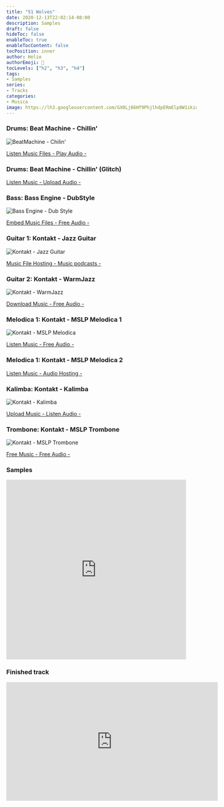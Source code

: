 ```yaml
---
title: "51 Wolves"
date: 2020-12-13T22:02:14-08:00
description: Samples
draft: false
hideToc: false
enableToc: true
enableTocContent: false
tocPosition: inner
author: Helio
authorEmoji: 📡
tocLevels: ["h2", "h3", "h4"]
tags:
- Samples
series:
- Tracks
categories:
- Musica
image: https://lh3.googleusercontent.com/GX0Lj86Hf9PhjlhdpERmElp8W1ikiufXLDdstsi_2dt_uhG1W_zHj6VF37M2kyvYjJ60xVd-IY-p_LkRbSAbSvm4aiU5nWlwMGInZ6XtikXePKlkUze1weEgDoBT03f8TGvBVV2SEi3TJMlyuTB3cx7Gj4dcZtlVfaFhiXeqCDruY_G8BM8NTZHGu4iRQQpIZaqjArA5YtslRV9Bt_Kc7uLqyj6VXHBdlNvIsTAd1tIoyS5sMxHLWVjr3jB9wue8xylsS5QbPoAV8WXU3hekyb7T_LeRj7cbNbbkvyrl94mn-DURSLRHYawc5ZJXzpqTYHRhdHUcZaYdGoS2dEHobb0djYQLkSGbmjR9vUiJ7VxRQknSHk78eCjZo61AQeZRtQmISGhvOGFihpFHXplEQBDIpxslKs2SzqY2Xrn4a4SejDg_SA3dVwvj_D6-FXvOWhkQg1YqGKkmb0KFDTXA-r7YZNXrEtluu35uSN9iAl_OFHYFCEDK7riX9w3pQoLkOuH3dWtoIO257gpHRqKthaulJKaAtRyXq1L_zMEbknkFr3puuB01mxqAN7HXf4rF80bKLXR2cL8qAi9pF1p_3VQYa0vqYtv6eQ2YUdrxawNFHPWY6HYNAm8ANIzFykE8Jwa5xIxhpoGdk660x69n-4U5GZA7d3rOnAboqkUV-x_wiJEa7MvsFAaBxoeBdQ=w551-h533-no?authuser=3
---
```



### Drums: Beat Machine - Chillin'

![BeatMachine - Chilin'](https://lh3.googleusercontent.com/AfrDbQLgLQ_u93mU-5blzBep53BFBFJgIbHkBksD6hk-an_PPZ-KeQvm8584cDKr6fKxjFZr7VQVC63SuZ6UeRqSe_PgOw0xGrc60Y_IP_Cmj9U6-8qtnfecgQ1kuJT6bsJrDp_KBgK4PG65PcNL4nOpit2A3X8UMAlIVbfGebBYw0ZBr_2Om-4aUjuxdgxVWT2g9-dh0151jl_717OtWwcJ6AMOsqqkvh5worxHisvjq1_vFQgWYwf9ipaOOaZa_WK8h1m_jxtZywSP5V8Al1ZngjdxAH4vNF8TuIDrLG3f3bSlfRZTFbYKsLaThNpgzRHta_cv2jl2cmTMwU2JoZYrRiAQVe9UApYLR89qFj55G7U0_xb-mDSK7QZEHXVz5Ns9fOaDgDKh0-CIAUhC_AKmp23KNG9c2je_HVfkG16-klN_IyY5DyHMulQ_WzYkCnwk3VCnlVPQw8xoHZRKFM47q--RoL3ERhpRsjDYPnbgT4wQnFq6SaiBE8azcIrsr0-REleQSrX75cm9siXYzz4V0gBxG_-w2Pb5wB1GyoODcHUbixRQ59PuM3Q9bAgpiDfqvQDq9gksl9FPuhN3ae0p1af2m6dTgmugclAXx6Z0Lk2BqqXGZ281zhS9Xln0eC95o2RrNgvAQL5kXCBBI_LaK7Ce4bF2QlN_aV44rnuLF40rsE871O-sDhzjnA=w662-h298-no?authuser=3)

<a href="http://yourlisten.com/Helio.Irie/51wolvesbeatmachinechillin" id="yl17806920">Listen Music Files - Play Audio - </a><script src="http://yourlisten.com/embed.js?17806920" type="text/javascript" async></script>

### Drums: Beat Machine - Chillin' (Glitch)

<a href="http://yourlisten.com/Helio.Irie/51wolvesbeatmachinechillinglitch" id="yl17806931">Listen Music - Upload Audio - </a><script src="http://yourlisten.com/embed.js?17806931" type="text/javascript" async></script>

### Bass: Bass Engine - DubStyle

![Bass Engine - Dub Style](https://lh3.googleusercontent.com/_pfbXLX1N8xskQfN9z7XLjN3Wj2ikKsIo5UuQ6VAKFaJkjSAuyME6uESg_vFz4VlCVvYi6-d8THckoJdsJ4UVvF8H5fBO50tSatAOmvWrd3ANw5yEBWEf8_8ZC2TFfXre_miDcdZuohx5sJF3Yef63W0Pbo_8glAl1cFYV-DUUNFl1HyZHiKlA1s292hSWOoT7bqxxeQQItCNRlD-1MfGFXI6FIF1Lu9WnZwqK74zbqN5Hc1QcVpzFR0Fkk68ObzoMx-uzrtIVJ-7uWNcNTnaIn34FO-wjpgCxjfaf8mgRQ8hNjmLRA5hIXKoE-qkFoBJKKg4V56NGpOV4p9MqNRRrRniFVyaehi9P0wAL3jSZHSmSD4Dy_sNBhOlr2Oc81Z26zMsQsnb7ZerfXl0rsg-rjKGP2xiBya3hSj1-NgvgpHnPFdl-nLRFW0flQoT6QqgpZWbHUBwPirLsfHyvFtuiJKxMdgVBN0fnT9JiDsu9oxdXezZU5JDTX7rsF8UhcqnxoVFsqZpyefH0vO0eC0wQJQ0ZkJFAQV2MQ9_V3OAFck6FYqEyl0k-t1aCMV1AxLjS8PI0lELVCKg9DpjuucR8nw6EHAANxF9nschxCV9TSTuq1rrIxqEvkcGTKxD62LUpI-OF83tH2lukNPKi94JQVRAcjgDIcDlcZjyp4lCLMEwL1R3Ay92BDzQ7BSgg=w704-h502-no?authuser=3)

<a href="http://yourlisten.com/Helio.Irie/bassenginedubstyle" id="yl17806932">Embed Music Files - Free Audio - </a><script src="http://yourlisten.com/embed.js?17806932" type="text/javascript" async></script>

### Guitar 1: Kontakt - Jazz Guitar

![Kontakt - Jazz Guitar](https://lh3.googleusercontent.com/JuRQaflbMNT6WcQ6Ocv1z92vKR9V6HVqsjiPxpO0xlrff2pXreSjf-EGsaDqSIk1kDf42KhX9S_7IayOBkCf3zVQGmzU_KQ6V7htKYwIy0IMrDV2OgQ7jIilgyZ2nZYnFgSgnrRbaSUNYyPZjkiIt_gFpPWddh-GI3iEE-21b8eHCMKEmRnk-zik0ehNgkvuKcJvBiAno-q-8Z17-s7WfYh0rmLKFydaltMBcVUkb9wk-I3rrxvbDCtjP_in4DOrmQtlZTVwUcj_34RePVMLaHlV1UoymTx_rDDgc7aW5oMJ90Ssnlv2a3yEyr1bEbYf0o8hJSeBFbiMqBUOIsGxT9ctOLjpmu3uMqExmncQJKgoQqqMUkiIxi71zm1CFF5ArJeRBlnXAlg5hCdLbwWbDkVNC_8LHrn6Dsrr0CXui5w70u_W1FZAoXA0ASXW_5BO8ayjyjj_OpF4ZDlWWKdIjLwbkj7y00hmgDrukHuT5YT2VEwH7BOKiL1m_8Tf3Cr6rlcC9_OKLRbEyIp-CEnbLCNRxjzgvVcnus0VQylrM1y8enI1K3mLOzSiwLclBzLkhDd4cK38mTBGEnYqneC1H8EzrASuPbnVgmymAAn68tjZmSkqXReIkosqavJKmetyy7UjJadhpnYBueTeEdTkFgcPdHEsLUaVj9lqORdYvwofqrZjpMtx-BuYdHpAgg=w653-h313-no?authuser=3)

<a href="http://yourlisten.com/Helio.Irie/51wolves-kontakt-jazzguitar" id="yl17806933">Music File Hosting - Music podcasts - </a><script src="http://yourlisten.com/embed.js?17806933" type="text/javascript" async></script>

### Guitar 2: Kontakt - WarmJazz

![Kontakt - WarmJazz](https://lh3.googleusercontent.com/Ip02ULL88WYFYhtmWKoecZsiIdbnK7guTbYfhuGKQB31K5QDgoQCxxCF91rXAN5a6pPx4IwI44ZvMjr9heh1hMHHYvzv3W1gtV92NUjB8OSMD6NVy8mmW0CUKDp9gvxOqGR4RNzGX52dLGJbjr4B0y_1jJuz7D7LGvr03OdzgmJOlPlnTiCwRxxPnhjniWI8tUr8OSKlGeUxoTEoYXaOdsvefjKzpKWBrtJzieTpv3-WDmb-ZWRZBqE00BEpWJ_eZeGZ8lZwCYnuz0S-hdp2GIrjvvkpPPlT-B-fVTmNH-cEUFmiExXIvthi29e52yOLJZWyrPTfykNJ5f9TRBql7aogrdTIhiFWbZcaBUlRk0KmCOd3TY1n6aSxakMFsl-2q7OmILaJ0KZBe6gNIaUBRN6rA1MtDIuhCcsfozMtSTReuznl9Xj8HZOYre_mIhE0puCLAW7dwtK_rzNT3Pi-JM8oIUyGdzacg_EP9XaNW5VSuIKoKaOC-EJBs9gQIod0DJTN7dzQGnyw4h7SwGsa4RQyNvXM5wiiA2iUvCyCvXfre4GB0wftJ1jK2gOUH4O3cQJGcd3LQ81-r16Qlytw-Fy-7X5ku2egZ9pdL5YXF1_8rkXZutYGhIIhC9UhOB796XKH84gpRkcH8r-nL04ac9PhUVwenzbk4zUih_-7-XYpXgwxuxHj0B7eCXOzJw=w654-h297-no?authuser=3)

<a href="http://yourlisten.com/Helio.Irie/51wolves-kontakt-warmjazz" id="yl17806934">Download Music - Free Audio - </a><script src="http://yourlisten.com/embed.js?17806934" type="text/javascript" async></script>

### Melodica 1: Kontakt - MSLP Melodica 1

![Kontakt - MSLP Melodica](https://lh3.googleusercontent.com/s6P2wumCRu8PFadTwb-6APb96qGhuPQe91uXHQThkgI8KLunkfWv3EZdx3TZjs7lUrW-cHjVFjVXOHZxnaJkhv4Fqzpi4-RnWRK56IxeqZ9YsM8on7scyf14zpyiHL6J0PJuTr8a2JonUgtmUKhst7SdKqYKGQ-B1STLoPSZ6GdjmPEtT6cQDp1B3V_2AVhgNRTg9lH8F92o3svwvBVhr36bcEQsLpcKh2JKEivA1_vn08dQLvwvU206xY8iW12kTyArTQ4dFhqm5qlzYIMHlJFb4udV20W5-T3p6RibQXSd0ymb6z5aEhd0qe9a2vFMBaCMt65Czmt1QE0F2Q1DvLWMi9O4FpxS4yDmZJsLnu-IMybKIAwBBmXV_20IHVpZG8bTFiX-nggLlfqWOJLv-J2zLZ1o0d4NkRVmYT_8arDswp7qolN2mJrl6_JQTIsK0ptJFDzr9_4zs-h9AFAWF02bWrGnR3wUSqd6k5suT_XpnUT8GQlKTrqGEZc82cgrFIOoTRvgZuw85dXJfL5M6-eyy1-QfnAmJAD0RdjZRs1X76A3-RGMzYuEMgThbukytm8aJ8BKqZUeNeQcb8qOsyuIfjXAdoc9g_63BdfNulK-3hgcJCWj3VnajzQ0__mNqeHrQ_of1p8_Xto_nSYn5Ib7eEljUCN7qdlsdHJjdO14LbjpYy7bPsLgwR_0wQ=w654-h316-no?authuser=3)

<a href="http://yourlisten.com/Helio.Irie/51-wolves-kontakt-mslp-melodica-1" id="yl17806936">Listen Music - Free Audio - </a><script src="http://yourlisten.com/embed.js?17806936" type="text/javascript" async></script>

### Melodica 1: Kontakt - MSLP Melodica 2

<a href="http://yourlisten.com/Helio.Irie/51-wolves-kontakt-mslp-melodica-2" id="yl17806937">Listen Music - Audio Hosting - </a><script src="http://yourlisten.com/embed.js?17806937" type="text/javascript" async></script>

### Kalimba: Kontakt - Kalimba

![Kontakt - Kalimba](https://lh3.googleusercontent.com/R1TWOrFa_eIWE0WETSUJVvFCdlyCwTuCjC2BhZ-_rNY1KQ2Tuzz5yLdgbQss2CsV8mRMpPBfUHAXzPjJxo47sJj8vQFVT0p5DzHKNElYvlXgby5dducTrISuCCuS3nROf4pi2L5QCsdOe86R2C1v6d-30OYmcgLRAzyaBihBZT_gCu6OlAlyXw2nEfNlGOHemSz8H1dlY60NkIW1pEdZQwHbPWF7PzGiLzfk0zrKpFaFGEatGDbQcFpr4Ig6tmpnwW5QNagVyoUsYwrJAdsbVKJ8dygq1nygioW9IWgYT74WlaUpu06ihlgCDJ2FEYZJd_jkdGz_QodvRSaGDoKDEhjYUeoRulzKCy_3IcljDxbDd9Bmvd-VL3l3ULkjAT3WOzoVzvQRo4lnxbUJNhb2K3oZf3XOsEXXcB0C969b00lzQvZFvGSUqlYzC1ZovEfIYcvhNYFb7BCR9Vw6yagl31jle3JMtGDUh_c9g77Sz7ROUUAPlwhb6K6ewOHXCOanzVdaV6lCvgfcdOw1dLfNMrnTFQEiqX-K4ZqQHoZu_HCQ_M-p8F_RvnlEQs5R6bjZLtyaabKXVwUR4KTiH0P-7CkVV6tIB3klCM3wQpnHJBkv67mHJSwhhhnAjPVg8f_w81rMPEmHQaiCeAJwbtH_bPlO8AVNafFVD4O0EM4cj1yxnJ0ESUlbPJ4-XU6Vyg=w648-h318-no?authuser=3)

<a href="http://yourlisten.com/Helio.Irie/51-wolves-kontakt-kalimba" id="yl17806938">Upload Music - Listen Audio - </a><script src="http://yourlisten.com/embed.js?17806938" type="text/javascript" async></script>

### Trombone: Kontakt - MSLP Trombone

![Kontakt - MSLP Trombone](https://lh3.googleusercontent.com/Eu-C4V9sD27e9IfWf_xFXnvaroyH83GihSwXvuaGqrWFpKMZV3--hN-ugVGO_goaa6PXlhD04E1SIkNrzAxVT20E3XQ7Q312C3KGMZ2drc2wadOqa866p9V95MNtXBc1adUD-3YET_itlGkWr9ISSNazn7Ek-Qb_OToYP09uaeCx9JwZbsyGdjyW2hu3vSe7zIwuzc5_IdQVThuRo_Wa4Ep2b95hWQu53dA_VEf17HPEDNUCwOQxHE6qNDD4XmwSHjl2ZTRLBjP-nAowXlAlCjMeOk_1nhgN0hnq-3sI0csDQWuNdY7mFnBbT3f7XJBHao8pNunHtiQV3W3t6Z_IUhHecl_U-mjSDhlAwBseyKG45esR9BaMVNjeI5ZKWi3zu35LcTWIJ06JapNGaRzwGTsh8Wl5T4bzoU0_hWv2TmWIrF_7tzV_TSDd3gB2iFKBGMXqoWHrGupU0Rs9lFfEvfv2u7baCppmsf-0f-sErbsKLUpxrA3vUaBZ359wGtbQ3Ogwa0E_tvD7w3HhJd8EQxEASul9aX-7n0O7sH3SQtU_3gXMxyqRKB3vcCABQLU8OllZC4fkQyWHfk-4uqCsxHLtvdayYfviG_em0wOy5YiQtZkoDjlnfSIBJtXQnKqKw4YL_VrWo6LLixnsPDCs6bgBhpPhRttx58C3aGYD8T6J5ozMZ9ATojhAPukDJw=w653-h318-no?authuser=3)

<a href="http://yourlisten.com/Helio.Irie/51-wolves-kontakt-mslp-trombone" id="yl17806939">Free Music - Free Audio - </a><script src="http://yourlisten.com/embed.js?17806939" type="text/javascript" async></script>

### Samples

<iframe src="https://www.facebook.com/plugins/video.php?height=476&href=https%3A%2F%2Fwww.facebook.com%2Fnywolforg%2Fvideos%2F10155854357782635%2F&show_text=false&width=476" width="476" height="476" style="border:none;overflow:hidden" scrolling="no" frameborder="0" allowfullscreen="true" allow="autoplay; clipboard-write; encrypted-media; picture-in-picture; web-share" allowFullScreen="true"></iframe>

### Finished track

<iframe src="https://www.facebook.com/plugins/video.php?height=314&href=https%3A%2F%2Fwww.facebook.com%2Fhelio.irie%2Fvideos%2F1892357107480022%2F&show_text=false&width=560" width="560" height="314" style="border:none;overflow:hidden" scrolling="no" frameborder="0" allowfullscreen="true" allow="autoplay; clipboard-write; encrypted-media; picture-in-picture; web-share" allowFullScreen="true"></iframe>

